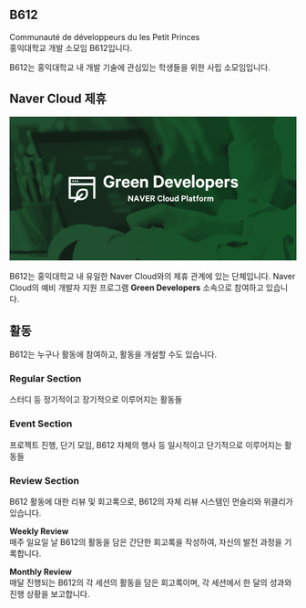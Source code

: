 ## B612
Communauté de développeurs du les Petit Princes <br>
홍익대학교 개발 소모임 B612입니다.

B612는 홍익대학교 내 개발 기술에 관심있는 학생들을 위한 사립 소모임입니다.

## Naver Cloud 제휴

<p align="center">
<img src="https://raw.githubusercontent.com/HongikB612/.github/main/asset/greendev-img.png" alt="greendevelopers image" >
</p>

B612는 홍익대학교 내 유일한 Naver Cloud와의 제휴 관계에 있는 단체입니다. Naver Cloud의 예비 개발자 지원 프로그램 **Green Developers** 소속으로 참여하고 있습니다.

## 활동
B612는 누구나 활동에 참여하고, 활동을 개설할 수도 있습니다.

### Regular Section
스터디 등 정기적이고 장기적으로 이루어지는 활동들

### Event Section
프로젝트 진행, 단기 모임, B612 자체의 행사 등 일시적이고 단기적으로 이루어지는 활동들

### Review Section
B612 활동에 대한 리뷰 및 회고록으로, B612의 자체 리뷰 시스템인 먼슬리와 위클리가 있습니다.

**Weekly Review** <br>
매주 일요일 날 B612의 활동을 담은 간단한 회고록을 작성하여, 자신의 발전 과정을 기록합니다.

**Monthly Review** <br>
매달 진행되는 B612의 각 세션의 활동을 담은 회고록이며, 각 세션에서 한 달의 성과와 진행 상황을 보고합니다.